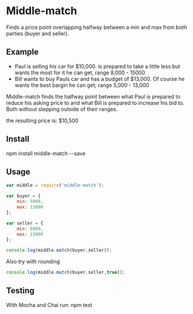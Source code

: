 Middle-match
==========
Finds a price point overlapping halfway between a min and max from both parties (buyer and seller).

## Example

- Paul is selling his car for $10,000. is prepared to take a little less but wants the most for it he can get, range 8,000 - 15000
- Bill wants to buy Pauls car and has a budget of $13,000. Of course he wants the best bargin he can get; range 5,000 - 13,000

Middle-match finds the halfway point between what Paul is prepared to reduce his asking price to and what Bill is prepared to increase his bid to. Both without stepping outside of their ranges.

the resulting price is: $10,500

## Install

npm install middle-match --save

## Usage

```javascript
var middle = require('middle-match');

var buyer = {
	min: 5000,
	max: 13000
};

var seller = {
	min: 8000,
	max: 15000
};

console.log(middle.match(buyer,seller));
```

Also try with rounding
```javascript
console.log(middle.match(buyer,seller,true));
```

## Testing

With Mocha and Chai
run: npm test
